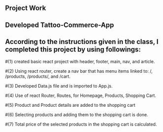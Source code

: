 ## Project Work 

## Developed Tattoo-Commerce-App

## According to the instructions given in the class, I completed this project by using followings:

#(1) created basic react project with header, footer, main, nav, and article.

#(2) Using react router, create a nav bar that has menu items linked to: /, /products, /products/<productId>, and /cart. 

#(3) Developed Data.js file and is imported to App.js.

#(4) Use of react Router, Routes, for Homepage, Products, Shopping Cart.

#(5) Product and Product details are added to the shopping cart

#(6) Selecting products and adding them to the shopping cart is done.

#(7) Total price of the selected products in the shopping cart is calculated.
